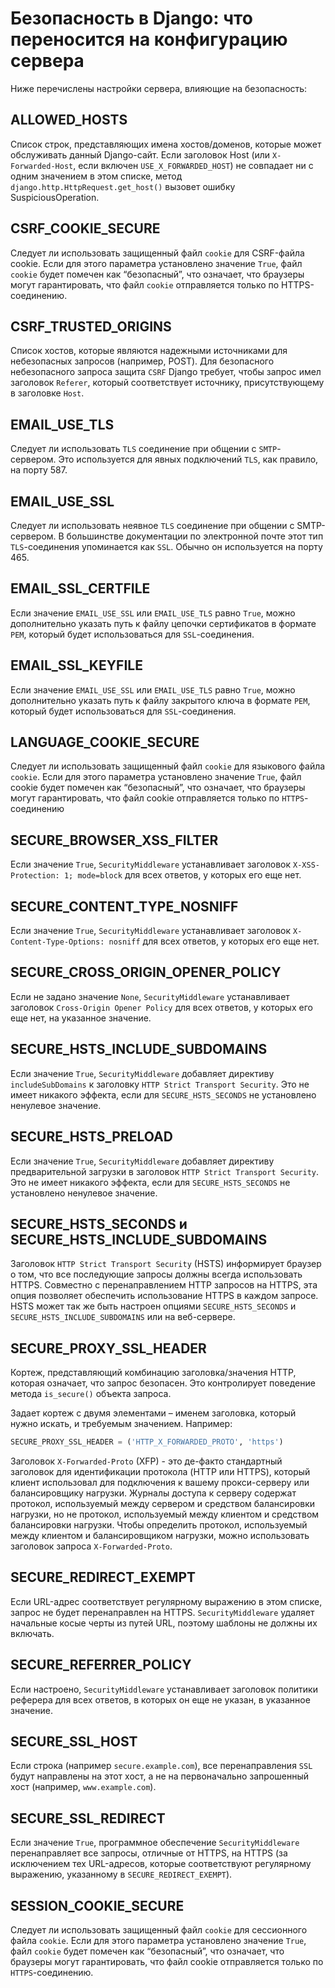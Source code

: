 # Безопасность в Django: что переносится на конфигурацию сервера

Ниже перечислены настройки сервера, влияющие на безопасность:

## ALLOWED_HOSTS

Список строк, представляющих имена хостов/доменов, которые может обслуживать данный Django-сайт.
Если заголовок Host (или `X-Forwarded-Host`, если включен `USE_X_FORWARDED_HOST`) не совпадает ни с одним значением 
в этом списке, метод `django.http.HttpRequest.get_host()` вызовет ошибку SuspiciousOperation.

## CSRF_COOKIE_SECURE

Следует ли использовать защищенный файл `cookie` для CSRF-файла cookie. Если для этого параметра установлено 
значение `True`, файл `cookie` будет помечен как “безопасный”, что означает, что браузеры могут гарантировать, 
что файл `cookie` отправляется только по HTTPS-соединению.

## CSRF_TRUSTED_ORIGINS

Список хостов, которые являются надежными источниками для небезопасных запросов (например, POST). Для безопасного 
небезопасного запроса защита `CSRF` Django требует, чтобы запрос имел заголовок `Referer`, который соответствует 
источнику, присутствующему в заголовке `Host`.

## EMAIL_USE_TLS

Следует ли использовать `TLS` соединение при общении с `SMTP`-сервером. Это используется для явных подключений `TLS`, 
как правило, на порту 587. 

## EMAIL_USE_SSL

Следует ли использовать неявное `TLS` соединение при общении с SMTP-сервером. В большинстве документации 
по электронной почте этот тип `TLS`-соединения упоминается как `SSL`. Обычно он используется на порту 465.

## EMAIL_SSL_CERTFILE

Если значение `EMAIL_USE_SSL` или `EMAIL_USE_TLS` равно `True`, можно дополнительно указать путь к файлу 
цепочки сертификатов в формате `PEM`, который будет использоваться для `SSL`-соединения.

## EMAIL_SSL_KEYFILE

Если значение `EMAIL_USE_SSL` или `EMAIL_USE_TLS` равно `True`, можно дополнительно указать путь к файлу 
закрытого ключа в формате `PEM`, который будет использоваться для `SSL`-соединения.

## LANGUAGE_COOKIE_SECURE

Следует ли использовать защищенный файл `cookie` для языкового файла `cookie`. Если для этого параметра 
установлено значение `True`, файл cookie будет помечен как “безопасный”, что означает, что браузеры могут 
гарантировать, что файл cookie отправляется только по `HTTPS`-соединению

## SECURE_BROWSER_XSS_FILTER

Если значение `True`, `SecurityMiddleware` устанавливает заголовок `X-XSS-Protection: 1; mode=block` 
для всех ответов, у которых его еще нет.

## SECURE_CONTENT_TYPE_NOSNIFF

Если значение `True`, `SecurityMiddleware` устанавливает заголовок `X-Content-Type-Options: nosniff` 
для всех ответов, у которых его еще нет.

## SECURE_CROSS_ORIGIN_OPENER_POLICY

Если не задано значение `None`, `SecurityMiddleware` устанавливает заголовок `Cross-Origin Opener Policy` 
для всех ответов, у которых его еще нет, на указанное значение.

## SECURE_HSTS_INCLUDE_SUBDOMAINS

Если значение `True`, `SecurityMiddleware` добавляет директиву `includeSubDomains` к заголовку 
`HTTP Strict Transport Security`. Это не имеет никакого эффекта, если для `SECURE_HSTS_SECONDS` 
не установлено ненулевое значение.

## SECURE_HSTS_PRELOAD

Если значение `True`, `SecurityMiddleware` добавляет директиву предварительной загрузки в заголовок `HTTP Strict Transport Security`. 
Это не имеет никакого эффекта, если для `SECURE_HSTS_SECONDS` не установлено ненулевое значение.

## SECURE_HSTS_SECONDS и SECURE_HSTS_INCLUDE_SUBDOMAINS

Заголовок `HTTP Strict Transport Security` (HSTS) информирует браузер о том, что все последующие запросы 
должны всегда использовать HTTPS. Совместно с перенаправлением HTTP запросов на HTTPS, эта опция позволяет 
обеспечить использование HTTPS в каждом запросе. HSTS может так же быть настроен опциями `SECURE_HSTS_SECONDS` 
и `SECURE_HSTS_INCLUDE_SUBDOMAINS` или на веб-сервере.

## SECURE_PROXY_SSL_HEADER

Кортеж, представляющий комбинацию заголовка/значения HTTP, которая означает, что запрос безопасен. 
Это контролирует поведение метода `is_secure()` объекта запроса.

Задает кортеж с двумя элементами – именем заголовка, который нужно искать, и требуемым значением. Например:

```python
SECURE_PROXY_SSL_HEADER = ('HTTP_X_FORWARDED_PROTO', 'https')
```

Заголовок `X-Forwarded-Proto` (XFP) - это де-факто стандартный заголовок для идентификации протокола 
(HTTP или HTTPS), который клиент использовал для подключения к вашему прокси-серверу или балансировщику нагрузки. 
Журналы доступа к серверу содержат протокол, используемый между сервером и средством балансировки нагрузки, 
но не протокол, используемый между клиентом и средством балансировки нагрузки. Чтобы определить протокол, 
используемый между клиентом и балансировщиком нагрузки, можно использовать заголовок запроса `X-Forwarded-Proto`.

## SECURE_REDIRECT_EXEMPT

Если URL-адрес соответствует регулярному выражению в этом списке, запрос не будет перенаправлен на HTTPS. 
`SecurityMiddleware` удаляет начальные косые черты из путей URL, поэтому шаблоны не должны их включать.

## SECURE_REFERRER_POLICY

Если настроено, `SecurityMiddleware` устанавливает заголовок политики реферера для всех ответов, 
в которых он еще не указан, в указанное значение.

## SECURE_SSL_HOST

Если строка (например `secure.example.com`), все перенаправления `SSL` будут направлены на этот хост, 
а не на первоначально запрошенный хост (например, `www.example.com`).

## SECURE_SSL_REDIRECT

Если значение `True`, программное обеспечение `SecurityMiddleware` перенаправляет все запросы, отличные от HTTPS, 
на HTTPS (за исключением тех URL-адресов, которые соответствуют регулярному выражению, указанному 
в `SECURE_REDIRECT_EXEMPT`).

## SESSION_COOKIE_SECURE

Следует ли использовать защищенный файл `cookie` для сессионного файла `cookie`. Если для этого параметра установлено 
значение `True`, файл `cookie` будет помечен как “безопасный”, что означает, что браузеры могут гарантировать, 
что файл cookie отправляется только по `HTTPS`-соединению.
